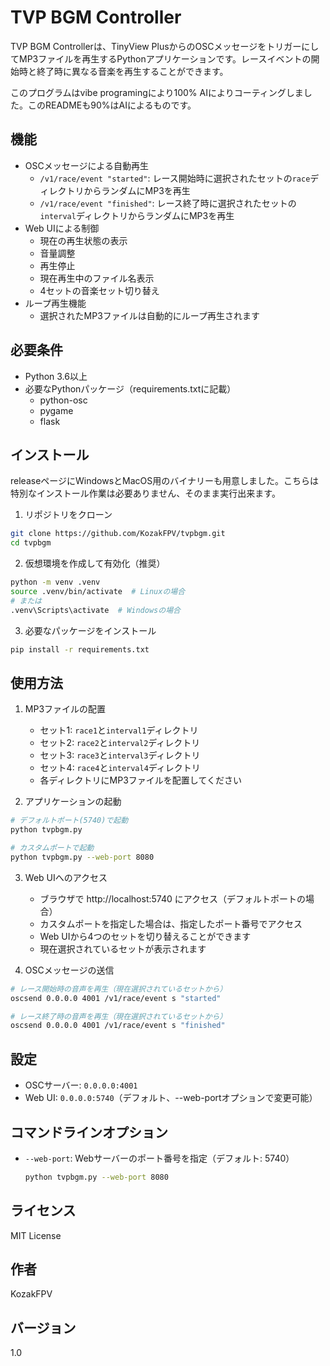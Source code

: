 # TVP BGM Controller

TVP BGM Controllerは、TinyView PlusからのOSCメッセージをトリガーにしてMP3ファイルを再生するPythonアプリケーションです。レースイベントの開始時と終了時に異なる音楽を再生することができます。

このプログラムはvibe programingにより100% AIによりコーティングしました。このREADMEも90%はAIによるものです。

## 機能

- OSCメッセージによる自動再生
  - `/v1/race/event "started"`: レース開始時に選択されたセットの`race`ディレクトリからランダムにMP3を再生
  - `/v1/race/event "finished"`: レース終了時に選択されたセットの`interval`ディレクトリからランダムにMP3を再生
- Web UIによる制御
  - 現在の再生状態の表示
  - 音量調整
  - 再生停止
  - 現在再生中のファイル名表示
  - 4セットの音楽セット切り替え
- ループ再生機能
  - 選択されたMP3ファイルは自動的にループ再生されます

## 必要条件

- Python 3.6以上
- 必要なPythonパッケージ（requirements.txtに記載）
  - python-osc
  - pygame
  - flask

## インストール

releaseページにWindowsとMacOS用のバイナリーも用意しました。こちらは特別なインストール作業は必要ありません、そのまま実行出来ます。

1. リポジトリをクローン
```bash
git clone https://github.com/KozakFPV/tvpbgm.git
cd tvpbgm
```

2. 仮想環境を作成して有効化（推奨）
```bash
python -m venv .venv
source .venv/bin/activate  # Linuxの場合
# または
.venv\Scripts\activate  # Windowsの場合
```

3. 必要なパッケージをインストール
```bash
pip install -r requirements.txt
```

## 使用方法

1. MP3ファイルの配置
   - セット1: `race1`と`interval1`ディレクトリ
   - セット2: `race2`と`interval2`ディレクトリ
   - セット3: `race3`と`interval3`ディレクトリ
   - セット4: `race4`と`interval4`ディレクトリ
   - 各ディレクトリにMP3ファイルを配置してください

2. アプリケーションの起動
```bash
# デフォルトポート(5740)で起動
python tvpbgm.py

# カスタムポートで起動
python tvpbgm.py --web-port 8080
```

3. Web UIへのアクセス
   - ブラウザで http://localhost:5740 にアクセス（デフォルトポートの場合）
   - カスタムポートを指定した場合は、指定したポート番号でアクセス
   - Web UIから4つのセットを切り替えることができます
   - 現在選択されているセットが表示されます

4. OSCメッセージの送信
```bash
# レース開始時の音声を再生（現在選択されているセットから）
oscsend 0.0.0.0 4001 /v1/race/event s "started"

# レース終了時の音声を再生（現在選択されているセットから）
oscsend 0.0.0.0 4001 /v1/race/event s "finished"
```

## 設定

- OSCサーバー: `0.0.0.0:4001`
- Web UI: `0.0.0.0:5740`（デフォルト、--web-portオプションで変更可能）

## コマンドラインオプション

- `--web-port`: Webサーバーのポート番号を指定（デフォルト: 5740）
  ```bash
  python tvpbgm.py --web-port 8080
  ```

## ライセンス

MIT License

## 作者

KozakFPV

## バージョン

1.0 
